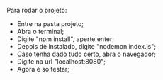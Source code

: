 Para rodar o projeto:
- Entre na pasta projeto;
- Abra o terminal;
- Digite "npm install", aperte enter;
- Depois de instalado, digite "nodemon index.js";
- Caso tenha dado tudo certo, abra o navegador;
- Digite na url "localhost:8080";
- Agora é só testar;